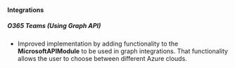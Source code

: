 
#### Integrations

##### O365 Teams (Using Graph API)

- Improved implementation by adding functionality to the **MicrosoftAPIModule** to be used in graph integrations. That functionality allows the user to choose between different Azure clouds.